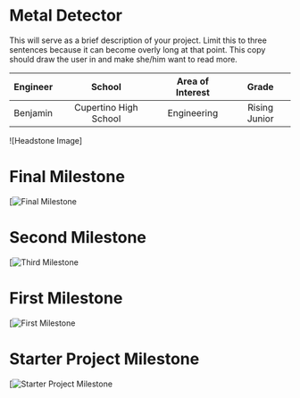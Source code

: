 ﻿# Metal Detector
This will serve as a brief description of your project. Limit this to three sentences because it can become overly long at that point. This copy should draw the user in and make she/him want to read more.

| **Engineer** | **School** | **Area of Interest** | **Grade** |
|:--:|:--:|:--:|:--:|
| Benjamin | Cupertino High School | Engineering | Rising Junior

![Headstone Image]
  
# Final Milestone


[![Final Milestone]()

# Second Milestone


[![Third Milestone]()
# First Milestone
  



[![First Milestone]()

# Starter Project Milestone

[![Starter Project Milestone]()
